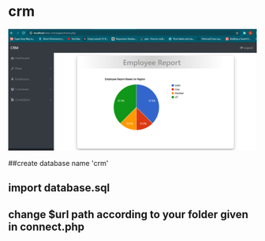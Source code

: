 # crm


![alt text](https://github.com/AjayYadavAi/crm/blob/master/image.png?raw=true)



##create database name 'crm'
## import database.sql 
## change $url path according to your folder given in connect.php

